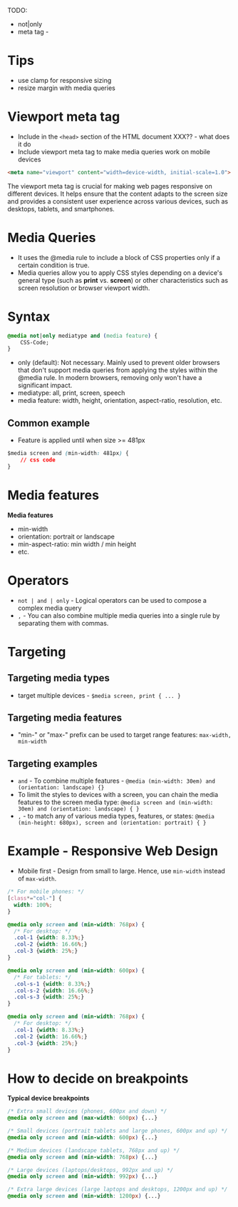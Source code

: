 TODO: 
* not|only 
* meta tag -  

# Tips
* use clamp for responsive sizing
* resize margin with media queries

# Viewport meta tag
* Include in the `<head>` section of the HTML document
XXX?? - what does it do 
* Include viewport meta tag to make media queries work on mobile devices 
```html
<meta name="viewport" content="width=device-width, initial-scale=1.0">
```
The viewport meta tag is crucial for making web pages responsive on different
devices. It helps ensure that the content adapts to the screen size and
provides a consistent user experience across various devices, such as desktops,
tablets, and smartphones.


# Media Queries
* It uses the @media rule to include a block of CSS properties only if a certain condition is true.
* Media queries allow you to apply CSS styles depending on a device's general
  type (such as **print** vs. **screen**) or other characteristics such as screen
  resolution or browser viewport width.


# Syntax

```css
@media not|only mediatype and (media feature) {
    CSS-Code;
}
```
* only (default): Not necessary. Mainly used to prevent older browsers that don't
  support media queries from applying the styles within the @media rule. In
  modern browsers, removing only won't have a significant impact.
* mediatype: all, print, screen, speech
* media feature: width, height, orientation, aspect-ratio, resolution, etc.


## Common example
* Feature is applied until when size >= 481px
```css
$media screen and (min-width: 481px) {
    // css code
}
```
# Media features
**Media features**
* min-width
* orientation: portrait or landscape
* min-aspect-ratio: min width / min height
* etc. 

# Operators
* `not | and | only` - Logical operators can be used to compose a complex media query
* `,` - You can also combine multiple media queries into a single rule by
separating them with commas.

# Targeting
## Targeting media types
* target multiple devices - `$media screen, print { ... }` 

## Targeting media features
* "min-" or "max-" prefix can be used to target range features: `max-width, min-width` 

## Targeting examples
* `and` - To combine multiple features - `@media (min-width: 30em) and (orientation: landscape) {}` 
* To limit the styles to devices with a screen, you can chain the media
    features to the screen media type: 
    `@media screen and (min-width: 30em) and (orientation: landscape) { }` 
* `,` - to match any of various media types, features, or states: 
    `@media (min-height: 680px), screen and (orientation: portrait) { }` 


# Example - Responsive Web Design
* Mobile first - Design from small to large. Hence, use `min-width`  instead of
  `max-width`. 


```css
/* For mobile phones: */
[class*="col-"] {
  width: 100%;
}

@media only screen and (min-width: 768px) {
  /* For desktop: */
  .col-1 {width: 8.33%;}
  .col-2 {width: 16.66%;}
  .col-3 {width: 25%;}
}

@media only screen and (min-width: 600px) {
  /* For tablets: */
  .col-s-1 {width: 8.33%;}
  .col-s-2 {width: 16.66%;}
  .col-s-3 {width: 25%;}
}

@media only screen and (min-width: 768px) {
  /* For desktop: */
  .col-1 {width: 8.33%;}
  .col-2 {width: 16.66%;}
  .col-3 {width: 25%;}
}
```


# How to decide on breakpoints
**Typical device breakpoints**
```css
/* Extra small devices (phones, 600px and down) */
@media only screen and (max-width: 600px) {...}

/* Small devices (portrait tablets and large phones, 600px and up) */
@media only screen and (min-width: 600px) {...}

/* Medium devices (landscape tablets, 768px and up) */
@media only screen and (min-width: 768px) {...}

/* Large devices (laptops/desktops, 992px and up) */
@media only screen and (min-width: 992px) {...}

/* Extra large devices (large laptops and desktops, 1200px and up) */
@media only screen and (min-width: 1200px) {...}
```



